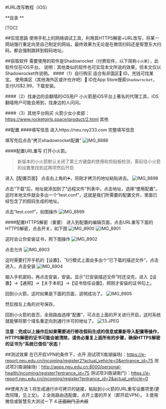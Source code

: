 #URL改写教程（iOS）

**目录 **

[TOC]




##实现思路
使用手机上的网络调试工具，利用其HTTPS解密+URL改写，将某一网站强行重定向至自己制定的网站。最终效果为无论是在微信扫码还是智慧东大扫码，都会强制跳转到假码地址。

##获取软件
需要使用的软件是Shadowrocket（付费软件，以下简称`小火箭`），此软件仅在iOS平台。
说明：其他类似的软件也可实现本文所说的效果，但本文仅以Shadowrocket作说明。
####（1）自行购买
适合有非国区 ID，充钱可找某宝。
使用美区（其他海外区或许也许吧） ID在App Store搜索`Shadowrocket`，支付US$2.99，下载安装。

####（2）找身边的会翻墙的iOS用户
小火箭是iOS平台上著名的代理工具，iOS翻墙用户可能会用到，找身边的人问问。

####（3）其他平台购买
火箭少女小卖部：https://www.rocketgirls.space/product/2.html
其他

##配置
####填写信息
进入https://neu.roy233.com 完整填写信息

填写完后点击“拷贝shadowrocket配置”
![IMG_8886](https://i.loli.net/2021/05/18/fXCug8zibyFtvPp.jpg)



####配置URL重写
打开小火箭。
> 新版本的小火箭默认关闭了第三方键盘的使用和剪贴板检测，需前往小火箭的设置里找到这两项然后开启

进入【配置页面】
点击右上角的➕，将刚才拷贝的地址粘贴进去。
![IMG_8898](https://i.loli.net/2021/05/18/NivJPncmAKZOLWC.jpg)

点击“下载”后，地址就添加到了“远程文件”列表中，点击地址，选择“使用配置”。这时本地文件就会多出一个“test.conf”，这就是我们所需要的配置文件，里面已经包含了的假码生成的地址。

点击“test.conf”，如图操作
![IMG_8899](https://i.loli.net/2021/05/18/HztuVAnG24bYBJI.jpg)


####配置HTTPS解密（重要）
进入到配置的编辑页面，点击URL重写下面的HTTPS解密，点击开关，如下图
![IMG_8900](https://i.loli.net/2021/05/18/mT8UJ9v4hsNp32a.jpg)
![IMG_8901](https://i.loli.net/2021/05/18/uS78gQ3cbhW4sKi.jpg)

这时会让你安装证书，照下图操作
![IMG_8902](https://i.loli.net/2021/05/18/FEBT8ceu3vxAy1j.jpg)

点击允许
![IMG_8903](https://i.loli.net/2021/05/18/Hi9KwfgoOezhIv7.jpg)

这时需要打开手机的【设置】，飞行模式上面会多出个“已下载的描述文件”，点击进入，点击安装
![IMG_8904](https://i.loli.net/2021/05/18/1C7orqNKTBltcFb.jpg)

输入手机密码，再点击安装，安装。显示“已安装描述文件”时还没完，进入【设置】->【通用】->【关于本机】->【证书信任设置】，把刚才安装的证书勾上。

回到小火箭，这时如果是下面的页面，说明成功了。
![IMG_8905](https://i.loli.net/2021/05/18/WNZfew72V1idcP4.jpg)


然后按左上角的对号保存。

回到小火箭的首页，全局路由选择“配置”，可点击上面的开关进行开启，这时系统就能够将那个域名重定向到通行许可的地址了。
![13.JPEG](https://i.loli.net/2020/11/17/4ygKrI1BZPsavtR.jpg)

**注意：完成以上操作后如果需要进行修改假码生成的信息或重新导入配置等操作，HTTPS解密的证书可能会被清除，请务必重复上面所有的步骤，确保HTTPS解密的证书为“系统已信任”状态！**

##测试效果
在已开启VPN的条件下，点开
测试项1(南湖操场)：https://e-report.neu.edu.cn/incoming/register2?actual_vehicle=0&entrance_id=75
测试项2(南湖操场)：http://apps.neu.edu.cn:8000/personal-health/incoming/register?entrance_id=75
测试项3(南湖南门)：https://e-report.neu.edu.cn/incoming/register?entrance_id=2&actual_vehicle=0

##使用方法
1.将生成通行许可拷贝的链接，粘贴到小火箭的URL重写设置项里(更改同理，见上文)。
2.全局路由选配置，点开上面的开关（即开启VPN）。
3.使用微信或智慧东大测试一下
4.~~正面刚门卫大叔~~
